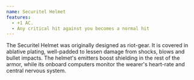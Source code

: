 ```yaml
---
name: Securitel Helmet
features:
  - +1 AC.
  - Any critical hit against you becomes a normal hit
---
```

The Securitel Helmet was originally designed as riot-gear. It is covered in ablative plating, 
well-padded to lessen damage from shocks, blows and bullet impacts. The helmet's emitters boost 
shielding in the rest of the armor, while its onboard computers monitor the wearer's heart-rate and 
central nervous system.